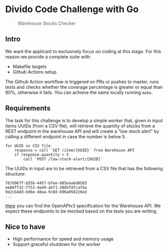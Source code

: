 # Divido Code Challenge with Go

> Warehouse Stocks Checker

## Intro

We want the applicant to exclusively focus on coding at this stage. For this reason we provide a complete suite with:
- Makefile targets
- Github Actions setup

The Github Action workflow is triggered on PRs or pushes to master, runs tests and checks whether the 
coverage percentage is greater or equal than 80%, otherwise it fails. You can achieve the same locally running `make`.

## Requirements

The task for this challenge is to develop a simple worker that, given in input items UUIDs (from a CSV file), will 
retrieve the quantity of stocks from a REST endpoint in the warehouse API and will create a "low stock alert" by calling
a different endpoint in case the number is below 5.

```
for UUID in CSV file
    response = call `GET /item/{UUID}` from Warehouse API
    if response.quantity < 5
        call `POST /low-stock-alert/{UUID}`
```

The UUIDs in input are to be retrieved from a CSV file that has the following structure:

```csv
767d967f-b55b-4457-bfee-685eaa6d0583
ee88ff32-f753-4a49-abf1-2885fdfcafba
9e2cb4dd-bd6e-48aa-9c0d-696a058226ed
...
```

[Here](/.divido/warehouse-api-specs.yml) you can find the OpenAPIv3 specification for the Warehouse API. We expect these
endpoints to be mocked based on the tests you are writing.

## Nice to have

- High performance for speed and memory usage
- Support graceful shutdown for the worker
